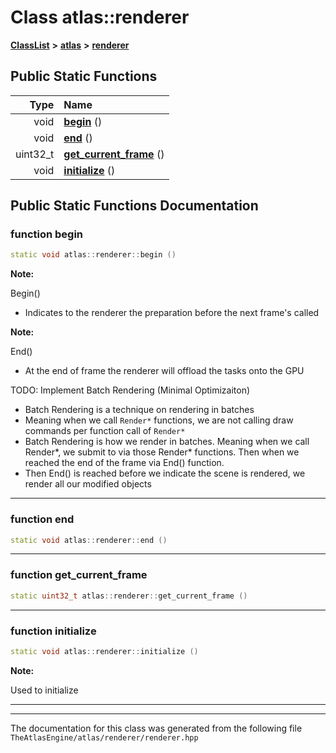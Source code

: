 

# Class atlas::renderer



[**ClassList**](annotated.md) **>** [**atlas**](namespaceatlas.md) **>** [**renderer**](classatlas_1_1renderer.md)












































## Public Static Functions

| Type | Name |
| ---: | :--- |
|  void | [**begin**](#function-begin) () <br> |
|  void | [**end**](#function-end) () <br> |
|  uint32\_t | [**get\_current\_frame**](#function-get_current_frame) () <br> |
|  void | [**initialize**](#function-initialize) () <br> |


























## Public Static Functions Documentation




### function begin 

```C++
static void atlas::renderer::begin () 
```





**Note:**

Begin()
* Indicates to the renderer the preparation before the next frame's called






**Note:**

End()
* At the end of frame the renderer will offload the tasks onto the GPU




TODO: Implement Batch Rendering (Minimal Optimizaiton)
* Batch Rendering is a technique on rendering in batches
* Meaning when we call `Render*` functions, we are not calling draw commands per function call of `Render*`
* Batch Rendering is how we render in batches. Meaning when we call Render\*, we submit to via those Render\* functions. Then when we reached the end of the frame via End() function.
* Then End() is reached before we indicate the scene is rendered, we render all our modified objects 




        

<hr>



### function end 

```C++
static void atlas::renderer::end () 
```




<hr>



### function get\_current\_frame 

```C++
static uint32_t atlas::renderer::get_current_frame () 
```




<hr>



### function initialize 

```C++
static void atlas::renderer::initialize () 
```





**Note:**

Used to initialize 





        

<hr>

------------------------------
The documentation for this class was generated from the following file `TheAtlasEngine/atlas/renderer/renderer.hpp`

